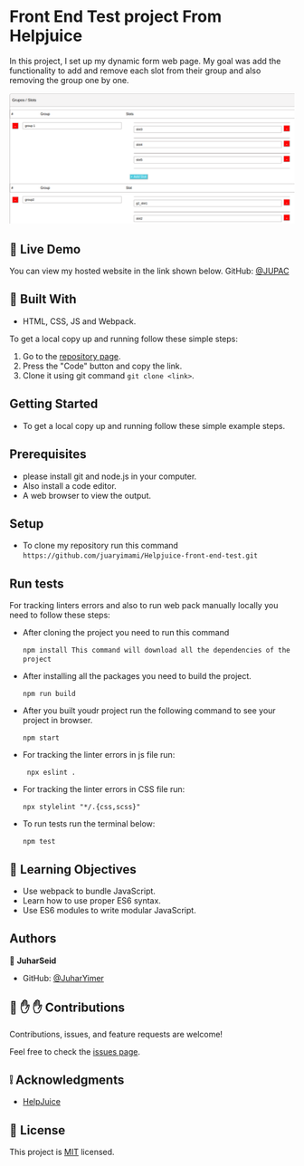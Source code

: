 
# Front End Test project From Helpjuice

In this project, I set up my dynamic form web page. My goal was add the functionality to add and remove each slot from their group and also removing the group one by one. 

![screenshot](/public/Screenshot%20from%202023-01-07%2020-02-43.png)

## :red_circle: Live Demo
You can view my hosted website in the link shown below.
GitHub: [@JUPAC](https://juaryimami.github.io/kf-exam/dist/)

## :hammer: Built With

- HTML, CSS, JS and Webpack.

To get a local copy up and running follow these simple steps:

1. Go to the [repository page]( https://juaryimami.github.io/Helpjuice-front-end-test/).
2. Press the "Code" button and copy the link.
3. Clone it using git command `git clone <link>`.

## Getting Started
   - To get a local copy up and running follow these simple example steps.

## Prerequisites
   - please install git and node.js in your computer.
   - Also install a code editor.
   - A web browser to view the output.

## Setup
   - To clone my repository run this command `https://github.com/juaryimami/Helpjuice-front-end-test.git`  

## Run tests
   For tracking linters errors and also to run web pack manually locally you need to follow these steps:

   - After cloning the project you need to run this command

         npm install This command will download all the dependencies of the project

   - After installing all the packages you need to build the project.
        
         npm run build
         
   - After you built youdr project run the following command to see your project in browser.
        
         npm start

  - For tracking the linter errors in js file run:

         npx eslint .

   - For tracking the linter errors in CSS file run:

         npx stylelint "*/.{css,scss}"

   - To run tests run the terminal below:

         npm test

## :blue_book: Learning Objectives

- Use webpack to bundle JavaScript.
- Learn how to use proper ES6 syntax.
- Use ES6 modules to write modular JavaScript.

## Authors

👤 **JuharSeid**

- GitHub: [@JuharYimer](https://github.com/juaryimami)

## 🤝 :raised_hand: :raised_hand: Contributions

Contributions, issues, and feature requests are welcome!

Feel free to check the [issues page](https://github.com/juaryimami/Helpjuice-front-end-test/issues).

## :grey_exclamation: Acknowledgments

- [HelpJuice](https://www.microverse.org/)

## 📝 License

This project is [MIT](LICENSE) licensed.
